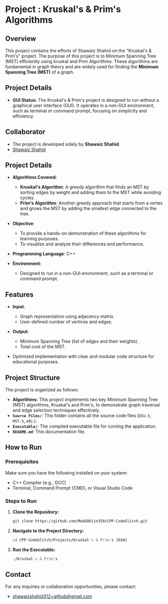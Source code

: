 # Project : Kruskal's & Prim's Algorithms

## Overview

This project contains the efforts of Shawaiz Shahid on the "Kruskal's & Prim's" project. The purpose of this project is to Minimum Spanning Tree (MST) efficiently using kruskal and Prim Algorithms. These algorithms are fundamental in graph theory and are widely used for finding the **Minimum Spanning Tree (MST)** of a graph.

## Project Details

- **GUI Status:** The Kruskal's & Prim's project is designed to run without a graphical user interface (GUI). It operates in a non-GUI environment, such as terminal or command prompt, focusing on simplicity and efficiency.

## Collaborator
-  The project is developed solely by **Shawaiz Shahid**.
- [Shawaiz Shahid](https://github.com/MadG0blin359)

## Project Details

- **Algorithms Covered**: 
  - **Kruskal's Algorithm**: A greedy algorithm that finds an MST by sorting edges by weight and adding them to the MST while avoiding cycles.
  - **Prim's Algorithm**: Another greedy approach that starts from a vertex and grows the MST by adding the smallest edge connected to the tree.
  
- **Objective**: 
  - To provide a hands-on demonstration of these algorithms for learning purposes.
  - To visualize and analyze their differences and performance.

- **Programming Language**: C++

- **Environment**: 
  - Designed to run in a non-GUI environment, such as a terminal or command prompt.

## Features

- **Input**: 
  - Graph representation using adjacency matrix.
  - User-defined number of vertices and edges.

- **Output**: 
  - Minimum Spanning Tree (list of edges and their weights).
  - Total cost of the MST.

- Optimized implementation with clear and modular code structure for educational purposes.

## Project Structure

The project is organized as follows:

- **Algorithms:** This project implements two key Minimum Spanning Tree (MST) algorithms, Kruskal's and Prim's, to demonstrate graph traversal and edge selection techniques effectively.
- **`Source Files/`**: This folder contains all the source code files (`DSU.h`, `MST.h`, etc.).
- **`Executable/`**: The compiled executable file for running the application.
- **`README.md`**: This documentation file.

## How to Run

### Prerequisites

Make sure you have the following installed on your system:

- C++ Compiler (e.g., GCC)
- Terminal, Command Prompt (CMD), or Visual Studio Code

### Steps to Run

1. **Clone the Repository:**

   ```bash
   git clone https://github.com/MadG0blin359/CPP-CodeGlitch.git

2. **Navigate to the Project Directory:**

   ```bash
   cd CPP-CodeGlitch/Projects/Kruskal's & Prim's (DSA)

3. **Run the Executable:**

   ```bash
   ./Kruskal's & Prim's

## Contact

For any inquiries or collaboration opportunities, please contact:

- shawaizshahid312+github@gmail.com
